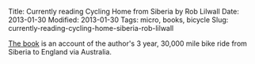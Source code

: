 Title: Currently reading Cycling Home from Siberia by Rob Lilwall
Date: 2013-01-30
Modified: 2013-01-30
Tags: micro, books, bicycle
Slug: currently-reading-cycling-home-siberia-rob-lilwall

[The book](http://www.amazon.com/dp/B0078XOW24) is an account of the author's 3 year, 30,000 mile bike ride from Siberia to England via Australia.
